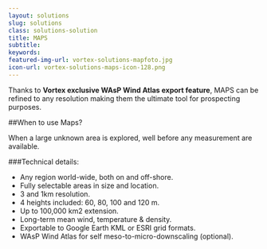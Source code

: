 ```yaml
---
layout: solutions
slug: solutions
class: solutions-solution
title: MAPS
subtitle:
keywords: 
featured-img-url: vortex-solutions-mapfoto.jpg
icon-url: vortex-solutions-maps-icon-128.png
---
```


<p class="lead">Thanks to <strong>Vortex exclusive WAsP Wind Atlas export feature</strong>, MAPS can be refined to any resolution making them the ultimate tool for prospecting purposes.</p>

##When to use Maps?

When a large unknown area is explored, well before any measurement are available.

###Technical details:

- Any region world-wide, both on and off-shore.
- Fully selectable areas in size and location.
- 3 and 1km resolution.
- 4 heights included: 60, 80, 100 and 120 m.
- Up to 100,000 km2 extension.
- Long-term mean wind, temperature & density.
- Exportable to Google Earth KML or ESRI grid formats.
- WAsP Wind Atlas for self meso-to-micro-downscaling (optional).